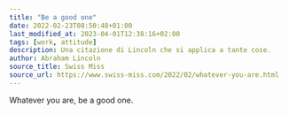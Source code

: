 ```yaml
---
title: "Be a good one"
date: 2022-02-23T08:50:48+01:00
last_modified_at: 2023-04-01T12:38:16+02:00
tags: [work, attitude]
description: Una citazione di Lincoln che si applica a tante cose.
author: Abraham Lincoln
source_title: Swiss Miss
source_url: https://www.swiss-miss.com/2022/02/whatever-you-are.html
---
```


Whatever you are, be a good one.
